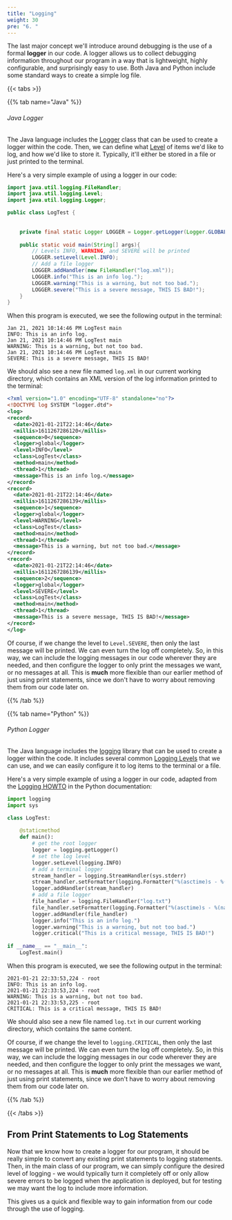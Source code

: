 ```yaml
---
title: "Logging"
weight: 30
pre: "6. "
---
```


The last major concept we'll introduce around debugging is the use of a formal **logger** in our code. A logger allows us to collect debugging information throughout our program in a way that is lightweight, highly configurable, and surprisingly easy to use. Both Java and Python include some standard ways to create a simple log file.

{{< tabs >}}

{{% tab name="Java" %}}

###### Java Logger

The Java language includes the [Logger](https://docs.oracle.com/javase/8/docs/api/java/util/logging/Logger.html) class that can be used to create a logger within the code. Then, we can define what [Level](https://docs.oracle.com/javase/8/docs/api/java/util/logging/Level.html) of items we'd like to log, and how we'd like to store it. Typically, it'll either be stored in a file or just printed to the terminal.

Here's a very simple example of using a logger in our code:

```java
import java.util.logging.FileHandler;
import java.util.logging.Level;
import java.util.logging.Logger;

public class LogTest {
    
    
    private final static Logger LOGGER = Logger.getLogger(Logger.GLOBAL_LOGGER_NAME);
    
    public static void main(String[] args){
        // Levels INFO, WARNING, and SEVERE will be printed
        LOGGER.setLevel(Level.INFO);
        // Add a file logger
        LOGGER.addHandler(new FileHandler("log.xml"));
        LOGGER.info("This is an info log.");
        LOGGER.warning("This is a warning, but not too bad.");
        LOGGER.severe("This is a severe message, THIS IS BAD!");
    }
}
```

When this program is executed, we see the following output in the terminal:

```
Jan 21, 2021 10:14:46 PM LogTest main
INFO: This is an info log.
Jan 21, 2021 10:14:46 PM LogTest main
WARNING: This is a warning, but not too bad.
Jan 21, 2021 10:14:46 PM LogTest main
SEVERE: This is a severe message, THIS IS BAD!
```

We should also see a new file named `log.xml` in our current working directory, which contains an XML version of the log information printed to the terminal:

```xml
<?xml version="1.0" encoding="UTF-8" standalone="no"?>
<!DOCTYPE log SYSTEM "logger.dtd">
<log>
<record>
  <date>2021-01-21T22:14:46</date>
  <millis>1611267286120</millis>
  <sequence>0</sequence>
  <logger>global</logger>
  <level>INFO</level>
  <class>LogTest</class>
  <method>main</method>
  <thread>1</thread>
  <message>This is an info log.</message>
</record>
<record>
  <date>2021-01-21T22:14:46</date>
  <millis>1611267286139</millis>
  <sequence>1</sequence>
  <logger>global</logger>
  <level>WARNING</level>
  <class>LogTest</class>
  <method>main</method>
  <thread>1</thread>
  <message>This is a warning, but not too bad.</message>
</record>
<record>
  <date>2021-01-21T22:14:46</date>
  <millis>1611267286139</millis>
  <sequence>2</sequence>
  <logger>global</logger>
  <level>SEVERE</level>
  <class>LogTest</class>
  <method>main</method>
  <thread>1</thread>
  <message>This is a severe message, THIS IS BAD!</message>
</record>
</log>
```

Of course, if we change the level to `Level.SEVERE`, then only the last message will be printed. We can even turn the log off completely. So, in this way, we can include the logging messages in our code wherever they are needed, and then configure the logger to only print the messages we want, or no messages at all. This is **much** more flexible than our earlier method of just using print statements, since we don't have to worry about removing them from our code later on.


{{% /tab %}}

{{% tab name="Python" %}}


###### Python Logger

The Java language includes the [logging](https://docs.python.org/3.9/library/logging.html) library that can be used to create a logger within the code. It includes several common [Logging Levels](https://docs.python.org/3.9/library/logging.html#logging-levels) that we can use, and we can easily configure it to log items to the terminal or a file.

Here's a very simple example of using a logger in our code, adapted from the [Logging HOWTO](https://docs.python.org/3.9/howto/logging.html) in the Python documentation:

```python
import logging
import sys

class LogTest:
    
    @staticmethod
    def main():
        # get the root logger
        logger = logging.getLogger()
        # set the log level
        logger.setLevel(logging.INFO)
        # add a terminal logger
        stream_handler = logging.StreamHandler(sys.stderr)
        stream_handler.setFormatter(logging.Formatter("%(asctime)s - %(name)s\n%(levelname)s: %(message)s"))
        logger.addHandler(stream_handler)
        # add a file logger
        file_handler = logging.FileHandler("log.txt")
        file_handler.setFormatter(logging.Formatter("%(asctime)s - %(name)s\n%(levelname)s: %(message)s"))
        logger.addHandler(file_handler)
        logger.info("This is an info log.")
        logger.warning("This is a warning, but not too bad.")
        logger.critical("This is a critical message, THIS IS BAD!")
                          
if __name__ == "__main__":
    LogTest.main()
```

When this program is executed, we see the following output in the terminal:

```
2021-01-21 22:33:53,224 - root
INFO: This is an info log.
2021-01-21 22:33:53,224 - root
WARNING: This is a warning, but not too bad.
2021-01-21 22:33:53,225 - root
CRITICAL: This is a critical message, THIS IS BAD!
```

We should also see a new file named `log.txt` in our current working directory, which contains the same content.

Of course, if we change the level to `logging.CRITICAL`, then only the last message will be printed. We can even turn the log off completely. So, in this way, we can include the logging messages in our code wherever they are needed, and then configure the logger to only print the messages we want, or no messages at all. This is **much** more flexible than our earlier method of just using print statements, since we don't have to worry about removing them from our code later on.

{{% /tab %}}

{{< /tabs >}}

## From Print Statements to Log Statements

Now that we know how to create a logger for our program, it should be really simple to convert any existing print statements to logging statements. Then, in the main class of our program, we can simply configure the desired level of logging - we would typically turn it completely off or only allow severe errors to be logged when the application is deployed, but for testing we may want the log to include more information. 

This gives us a quick and flexible way to gain information from our code through the use of logging. 
